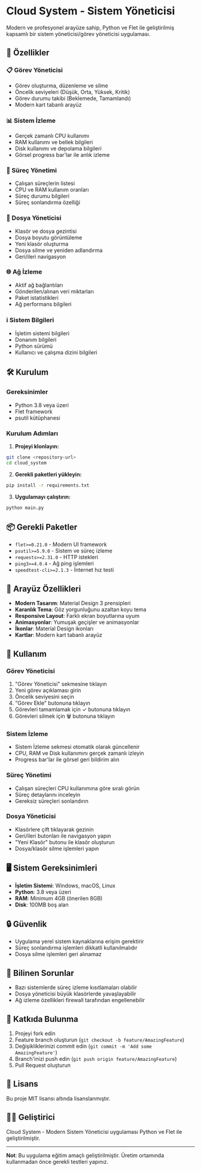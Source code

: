 # Cloud System - Sistem Yöneticisi

Modern ve profesyonel arayüze sahip, Python ve Flet ile geliştirilmiş kapsamlı bir sistem yöneticisi/görev yöneticisi uygulaması.

## 🚀 Özellikler

### 📋 Görev Yöneticisi
- Görev oluşturma, düzenleme ve silme
- Öncelik seviyeleri (Düşük, Orta, Yüksek, Kritik)
- Görev durumu takibi (Beklemede, Tamamlandı)
- Modern kart tabanlı arayüz

### 📊 Sistem İzleme
- Gerçek zamanlı CPU kullanımı
- RAM kullanımı ve bellek bilgileri
- Disk kullanımı ve depolama bilgileri
- Görsel progress bar'lar ile anlık izleme

### 🔄 Süreç Yönetimi
- Çalışan süreçlerin listesi
- CPU ve RAM kullanım oranları
- Süreç durumu bilgileri
- Süreç sonlandırma özelliği

### 📁 Dosya Yöneticisi
- Klasör ve dosya gezintisi
- Dosya boyutu görüntüleme
- Yeni klasör oluşturma
- Dosya silme ve yeniden adlandırma
- Geri/ileri navigasyon

### 🌐 Ağ İzleme
- Aktif ağ bağlantıları
- Gönderilen/alınan veri miktarları
- Paket istatistikleri
- Ağ performans bilgileri

### ℹ️ Sistem Bilgileri
- İşletim sistemi bilgileri
- Donanım bilgileri
- Python sürümü
- Kullanıcı ve çalışma dizini bilgileri

## 🛠️ Kurulum

### Gereksinimler
- Python 3.8 veya üzeri
- Flet framework
- psutil kütüphanesi

### Kurulum Adımları

1. **Projeyi klonlayın:**
```bash
git clone <repository-url>
cd cloud_system
```

2. **Gerekli paketleri yükleyin:**
```bash
pip install -r requirements.txt
```

3. **Uygulamayı çalıştırın:**
```bash
python main.py
```

## 📦 Gerekli Paketler

- `flet>=0.21.0` - Modern UI framework
- `psutil>=5.9.0` - Sistem ve süreç izleme
- `requests>=2.31.0` - HTTP istekleri
- `ping3>=4.0.4` - Ağ ping işlemleri
- `speedtest-cli>=2.1.3` - İnternet hız testi

## 🎨 Arayüz Özellikleri

- **Modern Tasarım**: Material Design 3 prensipleri
- **Karanlık Tema**: Göz yorgunluğunu azaltan koyu tema
- **Responsive Layout**: Farklı ekran boyutlarına uyum
- **Animasyonlar**: Yumuşak geçişler ve animasyonlar
- **İkonlar**: Material Design ikonları
- **Kartlar**: Modern kart tabanlı arayüz

## 🔧 Kullanım

### Görev Yöneticisi
1. "Görev Yöneticisi" sekmesine tıklayın
2. Yeni görev açıklaması girin
3. Öncelik seviyesini seçin
4. "Görev Ekle" butonuna tıklayın
5. Görevleri tamamlamak için ✓ butonuna tıklayın
6. Görevleri silmek için 🗑️ butonuna tıklayın

### Sistem İzleme
- Sistem İzleme sekmesi otomatik olarak güncellenir
- CPU, RAM ve Disk kullanımını gerçek zamanlı izleyin
- Progress bar'lar ile görsel geri bildirim alın

### Süreç Yönetimi
- Çalışan süreçleri CPU kullanımına göre sıralı görün
- Süreç detaylarını inceleyin
- Gereksiz süreçleri sonlandırın

### Dosya Yöneticisi
- Klasörlere çift tıklayarak gezinin
- Geri/ileri butonları ile navigasyon yapın
- "Yeni Klasör" butonu ile klasör oluşturun
- Dosya/klasör silme işlemleri yapın

## 🖥️ Sistem Gereksinimleri

- **İşletim Sistemi**: Windows, macOS, Linux
- **Python**: 3.8 veya üzeri
- **RAM**: Minimum 4GB (önerilen 8GB)
- **Disk**: 100MB boş alan

## 🔒 Güvenlik

- Uygulama yerel sistem kaynaklarına erişim gerektirir
- Süreç sonlandırma işlemleri dikkatli kullanılmalıdır
- Dosya silme işlemleri geri alınamaz

## 🐛 Bilinen Sorunlar

- Bazı sistemlerde süreç izleme kısıtlamaları olabilir
- Dosya yöneticisi büyük klasörlerde yavaşlayabilir
- Ağ izleme özellikleri firewall tarafından engellenebilir

## 🤝 Katkıda Bulunma

1. Projeyi fork edin
2. Feature branch oluşturun (`git checkout -b feature/AmazingFeature`)
3. Değişikliklerinizi commit edin (`git commit -m 'Add some AmazingFeature'`)
4. Branch'inizi push edin (`git push origin feature/AmazingFeature`)
5. Pull Request oluşturun

## 📄 Lisans

Bu proje MIT lisansı altında lisanslanmıştır.

## 👨‍💻 Geliştirici

Cloud System - Modern Sistem Yöneticisi uygulaması Python ve Flet ile geliştirilmiştir.

---

**Not**: Bu uygulama eğitim amaçlı geliştirilmiştir. Üretim ortamında kullanmadan önce gerekli testleri yapınız. 